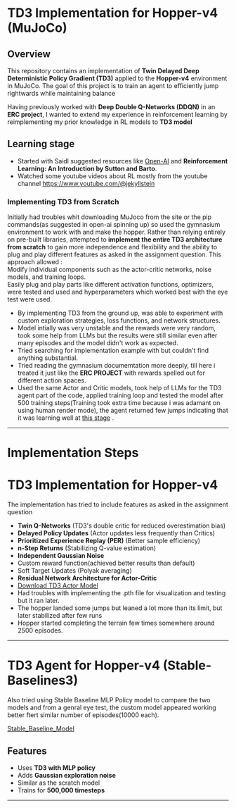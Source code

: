 # **TD3 Implementation for Hopper-v4 (MuJoCo)**  

## **Overview**  
This repository contains an implementation of **Twin Delayed Deep Deterministic Policy Gradient (TD3)** applied to the **Hopper-v4** environment in MuJoCo. The goal of this project is to train an agent to efficiently jump rightwards while maintaining balance

Having previously worked with **Deep Double Q-Networks (DDQN)** in an **ERC project**, I wanted to extend my experience in reinforcement learning by reimplementing my prior knowledge in RL models to **TD3 model**

## **Learning stage**  
- Started with Saidl suggested resources like [Open-AI](https://spinningup.openai.com/en/latest/index.html) and **Reinforcement Learning: An Introduction by Sutton and Barto**.
- Watched some youtube videos about RL mostly from the youtube channel https://www.youtube.com/@jekyllstein

### **Implementing TD3 from Scratch**  
Initially had troubles whit downloading MuJoco from the site or the pip commands(as suggested in open-ai spinning up) so used the gymnasium environment to work with and make the hopper.
Rather than relying entirely on pre-built libraries, attempted to **implement the entire TD3 architecture from scratch** to gain more independence and flexibility and the ability to plug and play different features as asked in the assignment question. This approach allowed :  
Modify individual components such as the actor-critic networks, noise models, and training loops.    
Easily plug and play parts like different activation functions, optimizers, were tested and used and hyperparameters which worked best with the eye test were used.  

- By implementing TD3 from the ground up, was able to experiment with custom exploration strategies, loss functions, and network structures.
- Model intially was very unstable and the rewards were very random, took some help from LLMs but the results were still similar even after many episodes and the model didn't work as expected.
- Tried searching for implementation example with but couldn't find anything substantial.
- Tried reading the gymnasium documemtation more deeply, till here i treated it just like the **ERC PROJECT** with rewards spelled out for different action spaces.
- Used the same Actor and Critic models, took help of LLMs for the TD3 agent part of the code, applied training loop and tested the model after 500 training steps(Training took extra time because i was adamant on using human render mode), the agent returned few jumps indicating that it was learning well at [this stage](initial_jump.mp4) .
---

# **Implementation Steps**  
# TD3 Implementation for Hopper-v4

The implementation has tried to include features as asked in the assignment question
- **Twin Q-Networks** (TD3's double critic for reduced overestimation bias)
- **Delayed Policy Updates** (Actor updates less frequently than Critics)
- **Prioritized Experience Replay (PER)** (Better sample efficiency)
- **n-Step Returns** (Stabilizing Q-value estimation)
- **Independent Gaussian Noise**
-  Custom reward function(achieved better results than default)
- Soft Target Updates (Polyak averaging)
- **Residual Network Architecture for Actor-Critic**
- [Download TD3 Actor Model](td3_actor_5000.pth)
- Had troubles with implementing the .pth file for visualization and testing but it ran later.
- The hopper landed some jumps but leaned a lot more than its limit, but later stabilized after few runs
- Hopper started completing the terrain few times somewhere around 2500 episodes.

---
# TD3 Agent for Hopper-v4 (Stable-Baselines3)

Also tried using Stable Baseline MLP Policy model to compare the two models and from a genral eye test, the custom model appeared working better ftert similar number of episodes(10000 each).

[Stable_Baseline_Model](Stable_Baseline_model.py)

##  Features
- Uses **TD3 with MLP policy**
- Adds **Gaussian exploration noise**
- Similar as the scratch model
- Trains for **500,000 timesteps**
---
